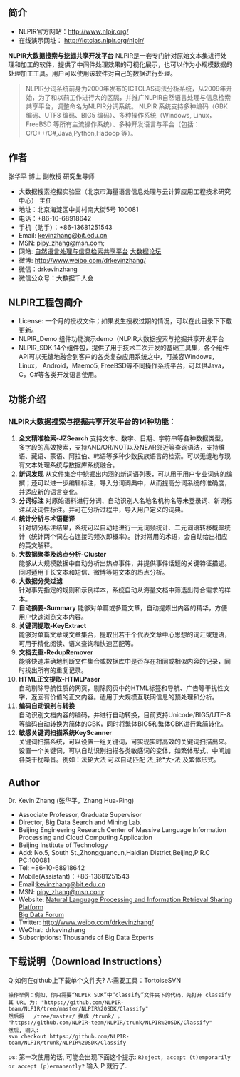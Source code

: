 ## 简介
* NLPIR官方网站：http://www.nlpir.org/
* 在线演示网址： http://ictclas.nlpir.org/nlpir/

**NLPIR大数据搜索与挖掘共享开发平台**
NLPIR是一套专门针对原始文本集进行处理和加工的软件，提供了中间件处理效果的可视化展示，也可以作为小规模数据的处理加工工具。用户可以使用该软件对自己的数据进行处理。
>NLPIR分词系统前身为2000年发布的ICTCLAS词法分析系统，从2009年开始，为了和以前工作进行大的区隔，并推广NLPIR自然语言处理与信息检索共享平台，调整命名为NLPIR分词系统。
>NLPIR 系统支持多种编码（GBK 编码、UTF8 编码、BIG5 编码）、多种操作系统（Windows, Linux， FreeBSD 等所有主流操作系统）、多种开发语言与平台（包括：C/C++/C#,Java,Python,Hadoop 等）。



## 作者
张华平 博士 副教授 研究生导师
 * 大数据搜索挖掘实验室（北京市海量语言信息处理与云计算应用工程技术研究中心） 主任
 * 地址：北京海淀区中关村南大街5号 100081
 * 电话：+86-10-68918642
 * 手机（助手）：+86-13681251543
 * Email: kevinzhang@bit.edu.cn
 * MSN:  pipy_zhang@msn.com;
 * 网站: 
 [自然语言处理与信息检索共享平台](http://www.nlpir.org) 
 [大数据论坛](http://www.bigdataBBS.com)
 * 微博: http://www.weibo.com/drkevinzhang/
 * 微信：drkevinzhang
 * 微信公众号：大数据千人会




## NLPIR工程包简介
* License:
 一个月的授权文件；如果发生授权过期的情况，可以在此目录下下载更新。
* NLPIR_Demo
组件功能演示demo（NLPIR大数据搜索与挖掘共享开发平台
* NLPIR_SDK
14个组件包，提供了用于技术二次开发的基础工具集，各个组件API可以无缝地融合到客户的各类复杂应用系统之中，可兼容Windows，Linux， Android，Maemo5, FreeBSD等不同操作系统平台，可以供Java，C，C#等各类开发语言使用。


## 功能介绍

### NLPIR大数据搜索与挖掘共享开发平台的14种功能：
                
1. **全文精准检索-JZSearch** 
支持文本、数字、日期、字符串等各种数据类型，多字段的高效搜索，支持AND/OR/NOT以及NEAR邻近等查询语法，支持维语、藏语、蒙语、阿拉伯、韩语等多种少数民族语言的检索。可以无缝地与现有文本处理系统与数据库系统融合。
2. **新词发现** 
从文件集合中挖掘出内涵的新词语列表，可以用于用户专业词典的编撰；还可以进一步编辑标注，导入分词词典中，从而提高分词系统的准确度，并适应新的语言变化。
3. **分词标注**
对原始语料进行分词、自动识别人名地名机构名等未登录词、新词标注以及词性标注。并可在分析过程中，导入用户定义的词典。
4. **统计分析与术语翻译**  
针对切分标注结果，系统可以自动地进行一元词频统计、二元词语转移概率统计（统计两个词左右连接的频次即概率）。针对常用的术语，会自动给出相应的英文解释。
5. **大数据聚类及热点分析-Cluster**  
能够从大规模数据中自动分析出热点事件，并提供事件话题的关键特征描述。同时适用于长文本和短信、微博等短文本的热点分析。
6. **大数据分类过滤**  
针对事先指定的规则和示例样本，系统自动从海量文档中筛选出符合需求的样本。
7. **自动摘要-Summary** 
能够对单篇或多篇文章，自动提炼出内容的精华，方便用户快速浏览文本内容。
8. **关键词提取-KeyExtract**  
能够对单篇文章或文章集合，提取出若干个代表文章中心思想的词汇或短语，可用于精化阅读、语义查询和快速匹配等。
9. **文档去重-RedupRemover**  
能够快速准确地判断文件集合或数据库中是否存在相同或相似内容的记录，同时找出所有的重复记录。
10. **HTML正文提取-HTMLPaser**  
自动剔除导航性质的网页，剔除网页中的HTML标签和导航、广告等干扰性文字，返回有价值的正文内容。适用于大规模互联网信息的预处理和分析。
11. **编码自动识别与转换**  
自动识别文档内容的编码，并进行自动转换，目前支持Unicode/BIG5/UTF-8等编码自动转换为简体的GBK，同时将繁体BIG5和繁体GBK进行繁简转化。
12. **敏感关键词扫描系统KeyScanner**  
关键词扫描系统，可以设置一组关键词，可实现实时高效的关键词扫描出来。设置一个关键词，可以自动识别扫描各类敏感词的变体，如繁体形式、中间加各类干扰噪音。例如：法轮大法 可以自动匹配 	法_轮*大-法 及繁体形式。

## Author
Dr. Kevin Zhang  (张华平，Zhang Hua-Ping)
 * Associate Professor, Graduate Supervisor
 * Director, Big Data Search and Mining Lab. 
 * Beijing Engineering Research Center of Massive Language Information Processing and Cloud Computing Application
 * Beijing Institute of Technology
 * Add: No.5, South St.,Zhongguancun,Haidian District,Beijing,P.R.C  PC:100081
 * Tel: +86-10-68918642
 * Mobile(Assistant)：+86-13681251543
 * Email:kevinzhang@bit.edu.cn
 * MSN:  pipy_zhang@msn.com;
 * Website: 
 [Natural Language Processing and Information Retrieval Sharing Platform](http://www.nlpir.org)  
 [Big Data Forum](http://www.bigdataBBS.com)
 * Twitter: http://www.weibo.com/drkevinzhang/
 * WeChat: drkevinzhang
 * Subscriptions: Thousands of  Big Data Experts
 

## 下载说明（Download Instructions）

Q:如何在github上下载单个文件夹?
A:需要工具：TortoiseSVN
```
操作举例：例如，你只需要“NLPIR SDK”中“classify”文件夹下的代码，先打开 classify
其 URL 为: "https://github.com/NLPIR-team/NLPIR/tree/master/NLPIR%20SDK/Classify"  
然后将   /tree/master/ 换成 /trunk/ 。
"https://github.com/NLPIR-team/NLPIR/trunk/NLPIR%20SDK/Classify"
然后, 输入:
svn checkout https://github.com/NLPIR-team/NLPIR/trunk/NLPIR%20SDK/Classify
```

ps: 第一次使用的话, 可能会出现下面这个提示:
`R)eject, accept (t)emporarily or accept (p)ermanently?`
输入 P 就行了.

